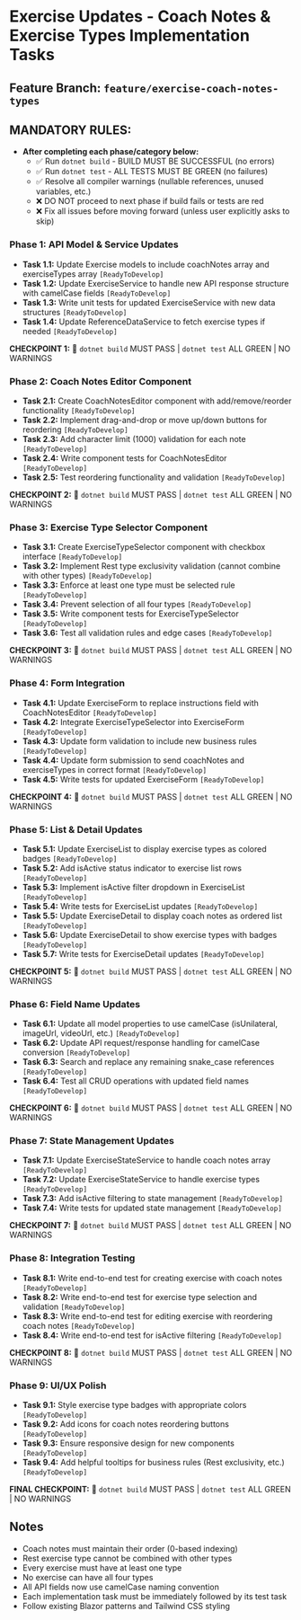 # Exercise Updates - Coach Notes & Exercise Types Implementation Tasks

## Feature Branch: `feature/exercise-coach-notes-types`

## MANDATORY RULES:
- **After completing each phase/category below:**
  - ✅ Run `dotnet build` - BUILD MUST BE SUCCESSFUL (no errors)
  - ✅ Run `dotnet test` - ALL TESTS MUST BE GREEN (no failures)
  - ✅ Resolve all compiler warnings (nullable references, unused variables, etc.)
  - ❌ DO NOT proceed to next phase if build fails or tests are red
  - ❌ Fix all issues before moving forward (unless user explicitly asks to skip)

### Phase 1: API Model & Service Updates
- **Task 1.1:** Update Exercise models to include coachNotes array and exerciseTypes array `[ReadyToDevelop]`
- **Task 1.2:** Update ExerciseService to handle new API response structure with camelCase fields `[ReadyToDevelop]`
- **Task 1.3:** Write unit tests for updated ExerciseService with new data structures `[ReadyToDevelop]`
- **Task 1.4:** Update ReferenceDataService to fetch exercise types if needed `[ReadyToDevelop]`

**CHECKPOINT 1:** 🛑 `dotnet build` MUST PASS | `dotnet test` ALL GREEN | NO WARNINGS

### Phase 2: Coach Notes Editor Component
- **Task 2.1:** Create CoachNotesEditor component with add/remove/reorder functionality `[ReadyToDevelop]`
- **Task 2.2:** Implement drag-and-drop or move up/down buttons for reordering `[ReadyToDevelop]`
- **Task 2.3:** Add character limit (1000) validation for each note `[ReadyToDevelop]`
- **Task 2.4:** Write component tests for CoachNotesEditor `[ReadyToDevelop]`
- **Task 2.5:** Test reordering functionality and validation `[ReadyToDevelop]`

**CHECKPOINT 2:** 🛑 `dotnet build` MUST PASS | `dotnet test` ALL GREEN | NO WARNINGS

### Phase 3: Exercise Type Selector Component
- **Task 3.1:** Create ExerciseTypeSelector component with checkbox interface `[ReadyToDevelop]`
- **Task 3.2:** Implement Rest type exclusivity validation (cannot combine with other types) `[ReadyToDevelop]`
- **Task 3.3:** Enforce at least one type must be selected rule `[ReadyToDevelop]`
- **Task 3.4:** Prevent selection of all four types `[ReadyToDevelop]`
- **Task 3.5:** Write component tests for ExerciseTypeSelector `[ReadyToDevelop]`
- **Task 3.6:** Test all validation rules and edge cases `[ReadyToDevelop]`

**CHECKPOINT 3:** 🛑 `dotnet build` MUST PASS | `dotnet test` ALL GREEN | NO WARNINGS

### Phase 4: Form Integration
- **Task 4.1:** Update ExerciseForm to replace instructions field with CoachNotesEditor `[ReadyToDevelop]`
- **Task 4.2:** Integrate ExerciseTypeSelector into ExerciseForm `[ReadyToDevelop]`
- **Task 4.3:** Update form validation to include new business rules `[ReadyToDevelop]`
- **Task 4.4:** Update form submission to send coachNotes and exerciseTypes in correct format `[ReadyToDevelop]`
- **Task 4.5:** Write tests for updated ExerciseForm `[ReadyToDevelop]`

**CHECKPOINT 4:** 🛑 `dotnet build` MUST PASS | `dotnet test` ALL GREEN | NO WARNINGS

### Phase 5: List & Detail Updates
- **Task 5.1:** Update ExerciseList to display exercise types as colored badges `[ReadyToDevelop]`
- **Task 5.2:** Add isActive status indicator to exercise list rows `[ReadyToDevelop]`
- **Task 5.3:** Implement isActive filter dropdown in ExerciseList `[ReadyToDevelop]`
- **Task 5.4:** Write tests for ExerciseList updates `[ReadyToDevelop]`
- **Task 5.5:** Update ExerciseDetail to display coach notes as ordered list `[ReadyToDevelop]`
- **Task 5.6:** Update ExerciseDetail to show exercise types with badges `[ReadyToDevelop]`
- **Task 5.7:** Write tests for ExerciseDetail updates `[ReadyToDevelop]`

**CHECKPOINT 5:** 🛑 `dotnet build` MUST PASS | `dotnet test` ALL GREEN | NO WARNINGS

### Phase 6: Field Name Updates
- **Task 6.1:** Update all model properties to use camelCase (isUnilateral, imageUrl, videoUrl, etc.) `[ReadyToDevelop]`
- **Task 6.2:** Update API request/response handling for camelCase conversion `[ReadyToDevelop]`
- **Task 6.3:** Search and replace any remaining snake_case references `[ReadyToDevelop]`
- **Task 6.4:** Test all CRUD operations with updated field names `[ReadyToDevelop]`

**CHECKPOINT 6:** 🛑 `dotnet build` MUST PASS | `dotnet test` ALL GREEN | NO WARNINGS

### Phase 7: State Management Updates
- **Task 7.1:** Update ExerciseStateService to handle coach notes array `[ReadyToDevelop]`
- **Task 7.2:** Update ExerciseStateService to handle exercise types `[ReadyToDevelop]`
- **Task 7.3:** Add isActive filtering to state management `[ReadyToDevelop]`
- **Task 7.4:** Write tests for updated state management `[ReadyToDevelop]`

**CHECKPOINT 7:** 🛑 `dotnet build` MUST PASS | `dotnet test` ALL GREEN | NO WARNINGS

### Phase 8: Integration Testing
- **Task 8.1:** Write end-to-end test for creating exercise with coach notes `[ReadyToDevelop]`
- **Task 8.2:** Write end-to-end test for exercise type selection and validation `[ReadyToDevelop]`
- **Task 8.3:** Write end-to-end test for editing exercise with reordering coach notes `[ReadyToDevelop]`
- **Task 8.4:** Write end-to-end test for isActive filtering `[ReadyToDevelop]`

**CHECKPOINT 8:** 🛑 `dotnet build` MUST PASS | `dotnet test` ALL GREEN | NO WARNINGS

### Phase 9: UI/UX Polish
- **Task 9.1:** Style exercise type badges with appropriate colors `[ReadyToDevelop]`
- **Task 9.2:** Add icons for coach notes reordering buttons `[ReadyToDevelop]`
- **Task 9.3:** Ensure responsive design for new components `[ReadyToDevelop]`
- **Task 9.4:** Add helpful tooltips for business rules (Rest exclusivity, etc.) `[ReadyToDevelop]`

**FINAL CHECKPOINT:** 🛑 `dotnet build` MUST PASS | `dotnet test` ALL GREEN | NO WARNINGS

## Notes
- Coach notes must maintain their order (0-based indexing)
- Rest exercise type cannot be combined with other types
- Every exercise must have at least one type
- No exercise can have all four types
- All API fields now use camelCase naming convention
- Each implementation task must be immediately followed by its test task
- Follow existing Blazor patterns and Tailwind CSS styling
